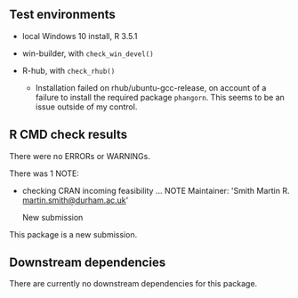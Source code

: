 ## Test environments
* local Windows 10 install, R 3.5.1
* win-builder, with `check_win_devel()`
* R-hub, with `check_rhub()`

  * Installation failed on rhub/ubuntu-gcc-release, on account of a failure to 
    install the required package `phangorn`.  This seems to be an issue outside
    of my control.


## R CMD check results
There were no ERRORs or WARNINGs.

There was 1 NOTE:

* checking CRAN incoming feasibility ... NOTE
  Maintainer: 'Smith Martin R. <martin.smith@durham.ac.uk>'
  
  New submission
  
This package is a new submission.

## Downstream dependencies
There are currently no downstream dependencies for this package.
